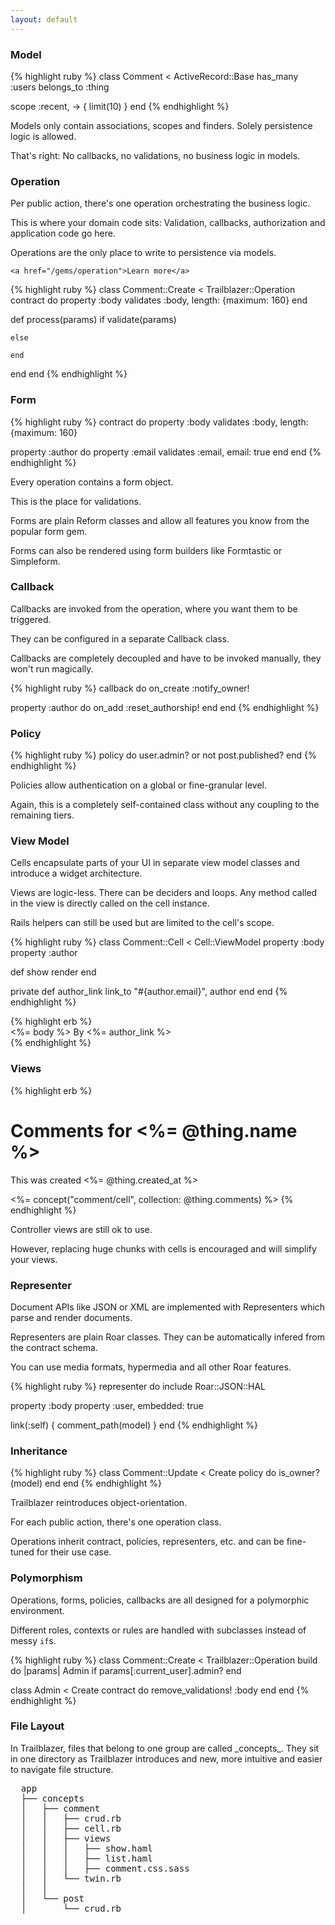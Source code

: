 ```yaml
---
layout: default
---
```


<!-- Model -->

<div id="model" class="code-section">
  <h3>Model</h3>
    <div class="left-code" class="code-section">
    {% highlight ruby %}
class Comment < ActiveRecord::Base
  has_many   :users
  belongs_to :thing

  scope :recent, -> { limit(10) }
end
    {% endhighlight %}
  </div>

  <p>Models only contain associations, scopes and finders. Solely persistence logic is allowed.</p>
  <p>That's right: No callbacks, no validations, no business logic in models. </p>
</div>

<!-- Operation -->

<div id="operation" class="code-section">
  <h3>Operation</h3>
  <div class="box">
    <div class="description">
      <p>Per public action, there's one operation orchestrating the business logic.</p>
      <p>This is where your domain code sits: Validation, callbacks, authorization and application code go here.</p>
      <p>Operations are the only place to write to persistence via models.</p>
    </div>

    <a href="/gems/operation">Learn more</a>
  </div>

  <div class="code-box">
    {% highlight ruby %}
class Comment::Create < Trailblazer::Operation
  contract do
    property :body
    validates :body, length: {maximum: 160}
  end

  def process(params)
    if validate(params)

    else

    end
  end
end
    {% endhighlight %}
  </div>

<!-- Form -->

<div id="form" class="code-section">
  <h3>Form</h3>
    <div class="left-code-50">
    {% highlight ruby %}
contract do
  property :body
  validates :body, length: {maximum: 160}

  property :author do
    property :email
    validates :email, email: true
  end
end
    {% endhighlight %}
  </div>
</div>
  <p>Every operation contains a form object. </p>
    <p>This is the place for validations.</p>
  <p>Forms are plain Reform classes and allow all features you know from the popular form gem.</p>
  <p>Forms can also be rendered using form builders like Formtastic or Simpleform.</p>
</div>


<!-- Callback -->

<div id="callback" class="code-section">
  <h3>Callback</h3>
  <p>Callbacks are invoked from the operation, where you want them to be triggered.</p>
  <p>They can be configured in a separate Callback class.</p>
  <p>Callbacks are completely decoupled and have to be invoked manually, they won't run magically.</p>

  <div class="code-box">
    {% highlight ruby %}
callback do
  on_create :notify_owner!

  property :author do
    on_add :reset_authorship!
  end
end
    {% endhighlight %}
  </div>
</div>


<!-- Policy -->

<div id="policy" class="code-section">
  <h3>Policy</h3>
    <div class="left-code">
    {% highlight ruby %}
policy do
  user.admin? or not post.published?
end
    {% endhighlight %}
  </div>
  <p>Policies allow authentication on a global or fine-granular level.</p>
  <p>Again, this is a completely self-contained class without any coupling to the remaining tiers.</p>
</div>


<!-- View Model -->

<div id="view-model" class="code-section">
  <h3>View Model</h3>
  <p>Cells encapsulate parts of your UI in separate view model classes and introduce a widget architecture.</p>
  <p>Views are logic-less. There can be deciders and loops. Any method called in the view is directly called on the cell instance.</p>
  <p>Rails helpers can still be used but are limited to the cell's scope.</p>

  <div class="code-box">
    {% highlight ruby %}
class Comment::Cell < Cell::ViewModel
  property :body
  property :author

  def show
    render
  end

private
  def author_link
    link_to "#{author.email}", author
  end
end
{% endhighlight %}
  </div>

  <div class="code-box">
    {% highlight erb %}
<div class="comment">
  <%= body %>
  By <%= author_link %>
</div>
{% endhighlight %}
  </div>

</div>


<!-- View Model -->

<div id="views" class="code-section">
  <h3>Views</h3>
  <div class="left-code-50">
  {% highlight erb %}
<h1>Comments for <%= @thing.name %></h1>

This was created <%= @thing.created_at %>

  <%= concept("comment/cell",
  collection: @thing.comments) %>
    {% endhighlight %}
</div>
  <p>Controller views are still ok to use.</p>
  <p>However, replacing huge chunks with cells is encouraged and will simplify your views.</p>
</div>

<!-- Representer -->

<div id="representer" class="code-section">
  <h3>Representer</h3>
  <p>Document APIs like JSON or XML are implemented with Representers which parse and render documents.</p>
  <p>Representers are plain Roar classes. They can be automatically infered from the contract schema.</p>
  <p>You can use media formats, hypermedia and all other Roar features.</p>


  <div class="code-box">
{% highlight ruby %}
representer do
  include Roar::JSON::HAL

  property :body
  property :user, embedded: true

  link(:self) { comment_path(model) }
end
{% endhighlight %}
  </div>

</div>



<!-- Inheritance -->

<div id="inheritance" class="code-section">
  <h3>Inheritance</h3>
    <div class="left-code">
  {% highlight ruby %}
class Comment::Update < Create
policy do
  is_owner?(model)
end
end
  {% endhighlight %}
  </div>
  <p>Trailblazer reintroduces object-orientation.</p>

  <p>For each public action, there's one operation class.</p>

  <p>Operations inherit contract, policies, representers, etc. and can be fine-tuned for their use case.</p>
</div>

<!-- Polymorphism -->

<div id="polymorphism" class="code-section">
  <h3>Polymorphism</h3>
  <p>Operations, forms, policies, callbacks are all designed for a polymorphic environment.</p>
  <p>Different roles, contexts or rules are handled with subclasses instead of messy <code>if</code>s.</p>

  <div class="code-box">
{% highlight ruby %}
class Comment::Create < Trailblazer::Operation
  build do |params|
    Admin if params[:current_user].admin?
  end

  class Admin < Create
    contract do
      remove_validations! :body
    end
  end
{% endhighlight %}
  </div>
</div>

<div id="file-layout" class="code-section">
  <h3>File Layout</h3>
  <p>
    In Trailblazer, files that belong to one group are called _concepts_. They sit in one directory as Trailblazer introduces and new, more intuitive and easier to navigate file structure.
  </p>

  <pre>
  app
  ├── concepts
  │   ├── comment
  │   │   ├── crud.rb
  │   │   ├── cell.rb
  │   │   ├── views
  │   │   │   ├── show.haml
  │   │   │   ├── list.haml
  │   │   │   ├── comment.css.sass
  │   │   └── twin.rb
  │   │
  │   └── post
  │       └── crud.rb
  </pre>
</div>

